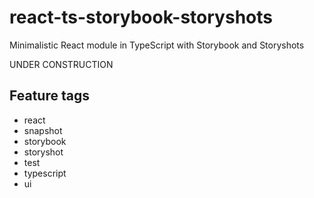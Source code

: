 # react-ts-storybook-storyshots

Minimalistic React module in TypeScript with Storybook and Storyshots

UNDER CONSTRUCTION


## Feature tags

- react
- snapshot
- storybook
- storyshot
- test
- typescript
- ui

